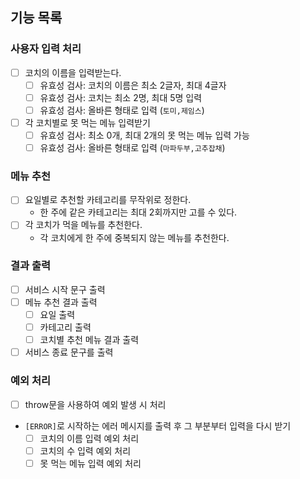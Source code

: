 ## 기능 목록

### 사용자 입력 처리

- [ ] 코치의 이름을 입력받는다.
  - [ ] 유효성 검사: 코치의 이름은 최소 2글자, 최대 4글자
  - [ ] 유효성 검사: 코치는 최소 2명, 최대 5명 입력
  - [ ] 유효성 검사: 올바른 형태로 입력 (`토미,제임스`)
- [ ] 각 코치별로 못 먹는 메뉴 입력받기
  - [ ] 유효성 검사: 최소 0개, 최대 2개의 못 먹는 메뉴 입력 가능
  - [ ] 유효성 검사: 올바른 형태로 입력 (`마파두부,고추잡채`)

### 메뉴 추천

- [ ] 요일별로 추천할 카테고리를 무작위로 정한다.
  - 한 주에 같은 카테고리는 최대 2회까지만 고를 수 있다.
- [ ] 각 코치가 먹을 메뉴를 추천한다.
  - 각 코치에게 한 주에 중복되지 않는 메뉴를 추천한다.

### 결과 출력

- [ ] 서비스 시작 문구 출력
- [ ] 메뉴 추천 결과 출력
  - [ ] 요일 출력
  - [ ] 카테고리 출력
  - [ ] 코치별 추천 메뉴 결과 출력
- [ ] 서비스 종료 문구를 출력

### 예외 처리

- [ ] throw문을 사용하여 예외 발생 시 처리
- `[ERROR]`로 시작하는 에러 메시지를 출력 후 그 부분부터 입력을 다시 받기
  - [ ] 코치의 이름 입력 예외 처리
  - [ ] 코치의 수 입력 예외 처리
  - [ ] 못 먹는 메뉴 입력 예외 처리
